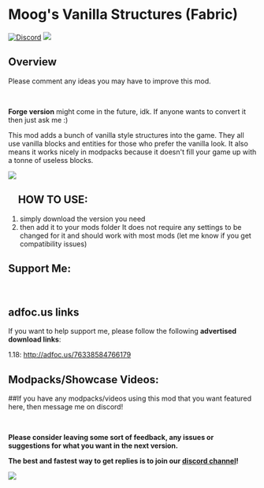# Moog's Vanilla Structures (Fabric)

[![Discord](https://img.shields.io/discord/869218732650688543?label=Discord&style=for-the-badge)](https://discord.com/invite/6VCTUawBz6) [![](https://img.shields.io/badge/My-projects-orange?style=for-the-badge&logo=curseforge)](https://www.curseforge.com/members/finn3253/projects)
&nbsp;

**Overview**
------------
Please comment any ideas you may have to improve this mod.

&nbsp;

**Forge version** might come in the future, idk. If anyone wants to convert it then just ask me :)
&nbsp;

This mod adds a bunch of vanilla style structures into the game. They all use vanilla blocks and entities for those who prefer the vanilla look. It also means it works nicely in modpacks because it doesn't fill your game up with a tonne of useless blocks.
&nbsp;

<img src="https://imgur.com/fOVdNQj.png">

&nbsp;
&nbsp;
**HOW TO USE:**
---------------

1. simply download the version you need
2. then add it to your mods folder
   It does not require any settings to be changed for it and should work with most mods (let me know if you get compatibility issues)
   &nbsp;

**Support Me:**
-----------------
&nbsp;

## adfoc.us links

If you want to help support me, please follow the following **advertised download links**:

1.18: http://adfoc.us/76338584766179
&nbsp;



**Modpacks/Showcase Videos:**
-----------------

##If you have any modpacks/videos using this mod that you want featured here, then message me on discord!
&nbsp;

&nbsp;

**Please consider leaving some sort of feedback, any issues or suggestions for what you want in the next version.**

**The best and fastest way to get replies is to join our [discord channel](https://discord.gg/S5nffJbuvA)!**

[![](https://i.imgur.com/sfAmR3Y.png)](https://discord.gg/S5nffJbuvA)
